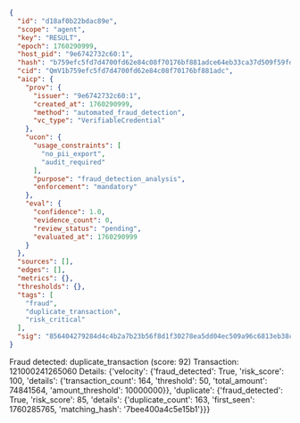 ```json
{
  "id": "d18af0b22bdac89e",
  "scope": "agent",
  "key": "RESULT",
  "epoch": 1760290999,
  "host_pid": "9e6742732c60:1",
  "hash": "b759efc5fd7d4700fd62e84c08f70176bf881adce64eb33ca37d509f59fd6dfe",
  "cid": "QmV1b759efc5fd7d4700fd62e84c08f70176bf881adc",
  "aicp": {
    "prov": {
      "issuer": "9e6742732c60:1",
      "created_at": 1760290999,
      "method": "automated_fraud_detection",
      "vc_type": "VerifiableCredential"
    },
    "ucon": {
      "usage_constraints": [
        "no_pii_export",
        "audit_required"
      ],
      "purpose": "fraud_detection_analysis",
      "enforcement": "mandatory"
    },
    "eval": {
      "confidence": 1.0,
      "evidence_count": 0,
      "review_status": "pending",
      "evaluated_at": 1760290999
    }
  },
  "sources": [],
  "edges": [],
  "metrics": {},
  "thresholds": {},
  "tags": [
    "fraud",
    "duplicate_transaction",
    "risk_critical"
  ],
  "sig": "856404279284d4c4b2a7b23b56f8d1f30278ea5dd04ec509a96c6813eb38c3c6"
}
```

Fraud detected: duplicate_transaction (score: 92)
Transaction: 121000241265060
Details: {'velocity': {'fraud_detected': True, 'risk_score': 100, 'details': {'transaction_count': 164, 'threshold': 50, 'total_amount': 74841564, 'amount_threshold': 10000000}}, 'duplicate': {'fraud_detected': True, 'risk_score': 85, 'details': {'duplicate_count': 163, 'first_seen': 1760285765, 'matching_hash': '7bee400a4c5e15b1'}}}